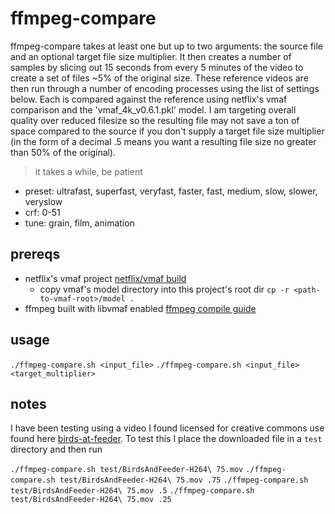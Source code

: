 # ffmpeg-compare

ffmpeg-compare takes at least one but up to two arguments: the source file and an optional target file size multiplier.  It then creates a number of samples by slicing out 15 seconds from every 5 minutes of the video to create a set of files ~5% of the original size.  These reference videos are then run through a number of encoding processes using the list of settings below.  Each is compared against the reference using netflix's vmaf comparison and the 'vmaf_4k_v0.6.1.pkl' model.  I am targeting overall quality over reduced filesize so the resulting file may not save a ton of space compared to the source if you don't supply a target file size multiplier (in the form of a decimal .5 means you want a resulting file size no greater than 50% of the original).
> it takes a while, be patient

- preset: ultrafast, superfast, veryfast, faster, fast, medium, slow, slower, veryslow
- crf: 0-51
- tune: grain, film, animation

## prereqs

- netflix's vmaf project [netflix/vmaf build](https://github.com/Netflix/vmaf/blob/master/resource/doc/libvmaf.md#use-libvmaf-with-ffmpeg)
  - copy vmaf's model directory into this project's root dir `cp -r <path-to-vmaf-root>/model .`
- ffmpeg built with libvmaf enabled [ffmpeg compile guide](https://trac.ffmpeg.org/wiki/CompilationGuide)

## usage

`./ffmpeg-compare.sh <input_file>`
`./ffmpeg-compare.sh <input_file> <target_multiplier>`

## notes

I have been testing using a video I found licensed for creative commons use found here [birds-at-feeder](https://www.videvo.net/video/birds-at-feeder/380/).  To test this I place the downloaded file in a `test` directory and then run

`./ffmpeg-compare.sh test/BirdsAndFeeder-H264\ 75.mov`
`./ffmpeg-compare.sh test/BirdsAndFeeder-H264\ 75.mov .75`
`./ffmpeg-compare.sh test/BirdsAndFeeder-H264\ 75.mov .5`
`./ffmpeg-compare.sh test/BirdsAndFeeder-H264\ 75.mov .25`
